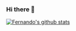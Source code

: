 ### Hi there 👋

[![Fernando's github stats](https://github-readme-stats.vercel.app/api?username=fepegar&count_private=true&show_icons=true)](https://github.com/fepegar/github-readme-stats)

<!--
**fepegar/fepegar** is a ✨ _special_ ✨ repository because its `README.md` (this file) appears on your GitHub profile.

Here are some ideas to get you started:

- 🔭 I’m currently working on ...
- 🌱 I’m currently learning ...
- 👯 I’m looking to collaborate on ...
- 🤔 I’m looking for help with ...
- 💬 Ask me about ...
- 📫 How to reach me: ...
- 😄 Pronouns: ...
- ⚡ Fun fact: ...
-->
